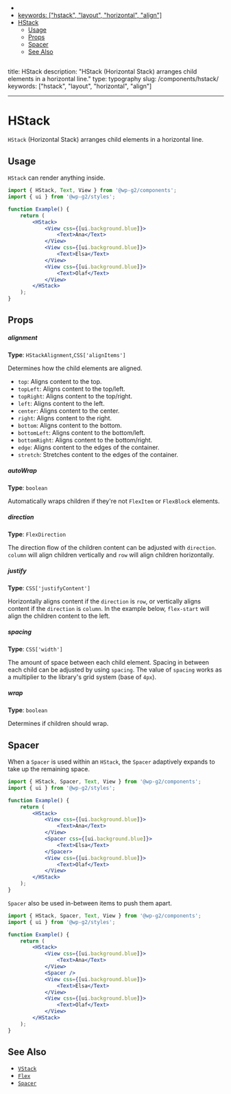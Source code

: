 <!-- START doctoc generated TOC please keep comment here to allow auto update -->
<!-- DON'T EDIT THIS SECTION, INSTEAD RE-RUN doctoc TO UPDATE -->

-   [<!-- Instead, edit packages/website/src/docs/components/foundations/hstack.mdx -->](#---instead-edit-packageswebsitesrcdocscomponentsfoundationshstackmdx---)
-   [keywords: ["hstack", "layout", "horizontal", "align"]](#keywords-hstack-layout-horizontal-align)
-   [HStack](#hstack)
    -   [Usage](#usage)
    -   [Props](#props)
    -   [Spacer](#spacer)
    -   [See Also](#see-also)

<!-- END doctoc generated TOC please keep comment here to allow auto update -->

<!-- Automatically Generated. Do not edit this file. -->

## <!-- Instead, edit packages/website/src/docs/components/foundations/hstack.mdx -->

title: HStack
description: "HStack (Horizontal Stack) arranges child elements in a horizontal line."
type: typography
slug: /components/hstack/
keywords: ["hstack", "layout", "horizontal", "align"]

---

# HStack

`HStack` (Horizontal Stack) arranges child elements in a horizontal line.

<!-- props -->
<!-- Automatically Generated -->

## Usage

`HStack` can render anything inside.

```jsx live
import { HStack, Text, View } from '@wp-g2/components';
import { ui } from '@wp-g2/styles';

function Example() {
	return (
		<HStack>
			<View css={[ui.background.blue]}>
				<Text>Ana</Text>
			</View>
			<View css={[ui.background.blue]}>
				<Text>Elsa</Text>
			</View>
			<View css={[ui.background.blue]}>
				<Text>Olaf</Text>
			</View>
		</HStack>
	);
}
```

## Props

##### alignment

**Type**: `HStackAlignment`,`CSS['alignItems']`

Determines how the child elements are aligned.

-   `top`: Aligns content to the top.
-   `topLeft`: Aligns content to the top/left.
-   `topRight`: Aligns content to the top/right.
-   `left`: Aligns content to the left.
-   `center`: Aligns content to the center.
-   `right`: Aligns content to the right.
-   `bottom`: Aligns content to the bottom.
-   `bottomLeft`: Aligns content to the bottom/left.
-   `bottomRight`: Aligns content to the bottom/right.
-   `edge`: Aligns content to the edges of the container.
-   `stretch`: Stretches content to the edges of the container.

##### autoWrap

**Type**: `boolean`

Automatically wraps children if they're not `FlexItem` or `FlexBlock` elements.

##### direction

**Type**: `FlexDirection`

The direction flow of the children content can be adjusted with `direction`. `column` will align children vertically and `row` will align children horizontally.

##### justify

**Type**: `CSS['justifyContent']`

Horizontally aligns content if the `direction` is `row`, or vertically aligns content if the `direction` is `column`.
In the example below, `flex-start` will align the children content to the left.

##### spacing

**Type**: `CSS['width']`

The amount of space between each child element. Spacing in between each child can be adjusted by using `spacing`.
The value of `spacing` works as a multiplier to the library's grid system (base of `4px`).

##### wrap

**Type**: `boolean`

Determines if children should wrap.

<!-- /Automatically Generated -->
<!-- /props -->

## Spacer

When a `Spacer` is used within an `HStack`, the `Spacer` adaptively expands to take up the remaining space.

```jsx live
import { HStack, Spacer, Text, View } from '@wp-g2/components';
import { ui } from '@wp-g2/styles';

function Example() {
	return (
		<HStack>
			<View css={[ui.background.blue]}>
				<Text>Ana</Text>
			</View>
			<Spacer css={[ui.background.blue]}>
				<Text>Elsa</Text>
			</Spacer>
			<View css={[ui.background.blue]}>
				<Text>Olaf</Text>
			</View>
		</HStack>
	);
}
```

`Spacer` also be used in-between items to push them apart.

```jsx live
import { HStack, Spacer, Text, View } from '@wp-g2/components';
import { ui } from '@wp-g2/styles';

function Example() {
	return (
		<HStack>
			<View css={[ui.background.blue]}>
				<Text>Ana</Text>
			</View>
			<Spacer />
			<View css={[ui.background.blue]}>
				<Text>Elsa</Text>
			</View>
			<View css={[ui.background.blue]}>
				<Text>Olaf</Text>
			</View>
		</HStack>
	);
}
```

## See Also

-   [`VStack`](/components/vstack/)
-   [`Flex`](/components/flex/)
-   [`Spacer`](/components/spacer/)
